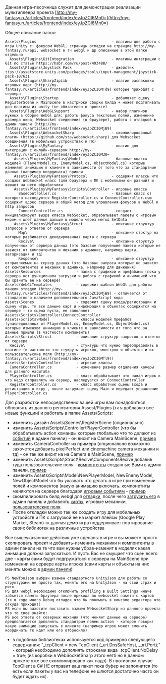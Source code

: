 Данная игра-песочница служит для демонстрации реализации мультиплеера проекта [http://my-fantasy.ru/articles/frontend/index/eyJpZCI6Mn0=](http://my-fantasy.ru/articles/frontend/index/eyJpZCI6Mn0=)

Общее описание папок:

	Assets\Plugins									- плагины для работы с игры Unity с: фокусом WebGl, страницы отладки на странцие http://my-fantasy.ru/api, websocket в тч webgl и др описанные в этой папке отдельно
	  Assets\Plugins\GitIntegration					- плагины интеграции с Git по статье https://habr.com/ru/post/493488/
	  Assets\Plugins\Joystick Pack					- джойстик ttps://assetstore.unity.com/packages/tools/input-management/joystick-pack-107631
	  Assets\Plugins\SharpZipLib		    		- плагин распаковки игровых карт (http://my-fantasy.ru/articles/frontend/index/eyJpZCI6MTd9) которые приходят с сервера
	  Assets\Plugins\Startup		    			- добалвяет сцену RegisterScene и MainScene в настрйоки сборки билда + может подтягивать доп плагины из unity (не обязателен в проекте)
	  Assets\Plugins\WebGLSupport		    		- набор плагинов нужных в сборке WebGl для: работы фокуса текстовых полей, изменение размера окна, Websocket соединения (в браузере), работы с отладкой в админ панели (http://my-fantasy.ru/articles/frontend/index/eyJpZCI6MjB9)
	  Assets\Plugins\WebsocketSharp					- скомпилирвоанный плагин (https://github.com/sta/websocket-sharp) для Websocket соединения (в мобильных устройствах и ПК)
	  Assets\Plugins\MyFantasy		   				- плагин для интеграции с онлайн-сервером http://my-fantasy.ru/articles/frontend/index/eyJpZCI6M30=
		Assets\Plugins\MyFantasy\Model  			- базовые классы моделей (PlayerModel.cs, EnemyModel.cs, ObjectModel.cs) которые изменяют анимацию в клиенте в зависимости от того что за стандартные данные (например координаты) пришли
		Assets\Plugins\MyFantasy\Protocol  			- содержит классы что создают WebSocket класс (для браузера и ПК с мобилками он разный) и вешают на него обработчики
		Assets\Plugins\MyFantasy\Scripts\Controller - игровые классы 
		  BaseController.cs		 					- базовый класс от которого наследуются RegisterController.cs и ConnectController.csю содержит адрес сервера и общий метод для управления фокусов в WebGl и http запросов
		  ConnectController.cs						- создает инициализирует вызрв класса WebSocket, обрабатыавет пакеты с игровым миром и шлет данные дальше в модели через метод SetData
		Assets\Plugins\MyFantasy\Struct  			- описание структур запросов и ответов от сервера
		  Map\										- описание стрктур на которые разбивается декодированная карта с сервера
		  Recive\  									- описание структур полученных от сервера данных (это базовые полученыне пакеты которые не зависят от компонтентов и механик в админке, например карты, авторизация и тд)
		  Response\  								- описание структур отправляемых на сервер данных (это базовые запросы которые не зависят от компонтентов и механик в админке, например для движения) 
	Assets\Resources				- папка с графикой и префабами (пока у сервера нет функционала загрузки и работы с графикой и анимацией что бы хранить ее на сервере)
	Assets\WebGLTemplates  			- содержит шаблон WebGl для работы панели отладки (http://my-fantasy.ru/articles/frontend/index/eyJpZCI6MjB9) - отличается от стандартного наличием дополнительного JavaScript кода 
	Assets\Scenes					- содержит сцену входа/регистрации и сцену игры. тк все даныне карт и инфомрация о объектах содержится на сервере - то сцена пуста, ее заполняет Assets\Scripts\Controller\ConnectController
	Assets\Scripts\Model  			- классы моделей префабов (унаследованных от PlayerModel.cs, EnemyModel.cs, ObjectModel.cs) которые изменяют анимацию в клиенте в зависимости от того что за данные пришли (в частности компоненты)
	Assets\Scripts\Struct  			- описание структур запросов и ответов от сервера
	  Recive\  						- стуктуры что нужно переопределить в плагине (в частности это стукруты игроков, монстров и объектов и их пользовательские поля (http://my-fantasy.ru/articles/frontend/index/eyJpZCI6MTl9))
	Assets\Scripts\Controller       - игровые классы 
	  CameraController.cs		 	- изменение размер отдаления камеры для разного масштаба
	  PlayerController.cs   		- класc обрабатывает что нажал игрок и что надо отправлять на сервер, наследуется от ConnectController
	  RegisterController.cs			- класс обработчик сцены входа и регистрации в игру , после загружает сцену Main и передает управление PlayerController.cs 
	


Для разработки непосредственно вашей игры вам понадобиться обновлять из данного репозитория Assest/Plugins (тк я доблавяю все новые функции) и работать в папке Assets/Scripts:

+ изменить дизайн Assets\Scenes\RegisterScene (опционально)
+ изменить Assets\Scripts\Controller\PlayerController (что бы обрабатывать action команды которые глобально что то делают из [событий](http://my-fantasy.ru/articles/frontend/index/eyJpZCI6MTh9) в админ панели) - он висит на Camera MainScene, [пример](https://bitbucket.org/_catalogs/unity/src/master/Assets/Scripts/Controller/PlayerController.cs) 
+ изменить CameraController из примера  (опционально возможно захочется добавить pixelPerfect или cinemachine camera механики и тд) - он так же висит на на Camera в MainScene, [пример](https://bitbucket.org/_catalogs/unity/src/master/Assets/Scripts/Controller/CameraController.cs)
+ изменить Assets\Scripts\Struct\Recive\ComponentsRecive добавив туда пользовательские поля - [компонтенты](http://my-fantasy.ru/articles/frontend/index/eyJpZCI6MTl9) созданные Вами в админ панели, [пример](https://bitbucket.org/_catalogs/unity/src/master/Assets/Scripts/Struct/Recive/) 
+ изменить Assets\Scripts\Model\NewPlayerModel, NewEnemyModel, NewObjectModel что бы указвать что делать в игре при изменении полей и компонентов (какую анимацию включать. компонетнты меняются на сервере благодаря [игровым событиям](http://my-fantasy.ru/articles/frontend/index/eyJpZCI6MTh9) - [пример](https://bitbucket.org/_catalogs/unity/src/master/Assets/Scripts/Model/)	
+ скомпилировать билд webgl для [отладки](http://my-fantasy.ru/articles/frontend/index/eyJpZCI6MjB9), после чего [загрузить его](http://my-fantasy.ru/articles/frontend/index/eyJpZCI6MjF9) в админ панель и добавлять [карты](http://my-fantasy.ru/articles/frontend/index/eyJpZCI6MTd9), игровые механики, [пользователские поля](http://my-fantasy.ru/articles/frontend/index/eyJpZCI6MTl9). 
+ После откладки можно так же создать игру для мобильных устройств и ПК с загрузкой ее на маркет плейсы (Google Play Market, Steam) тк данная демо игра поддерживает портирование своих библиотек на различные устройства
	
Все вышеуказанные действия уже сделаны в игре и вы можете просто скопировать проект и добавить-изменить механики и компонтенты в админ панели на те что вам нужны убрав-изменит в моделях какая анимация должна запускаться. И пусть Вас не смущает что сцен всего две - карты сами будут подгружаться с сервера на MainScene при изменении на сервере карты игрока (сами карты и объекты на них менять можно в [админ панели](http://my-fantasy.ru/articles/frontend/index/eyJpZCI6MTd9))	


	PS NewTonJson выбран взамен стандартного UnityJson для работы со структурами не просто так, менять его на UnityJson - на свой страх и риск 
	PS для webgl необходимо отключить profiling в Built Settings иначе забьется память браузера после прихода по websocket пакета с картой (тк в коде много Debug отладок что бы понимать в консоле редактора что откуда приходит)
	PS если вы захотите поставить взамен WebsocketSharp из данного проекта что то свое знайте:
	PS все ответы от северных механик (что меняют данные на сервере) предполагается дополнять стандантрым полем action - которое говорит какую анимацию запускать в клиенте (например игрок может сменить координаты тк идет или его отбросило)
	
+ в подобных библиотеках используется код примерно следующего содержания: "_tcpClient = new TcpClient (_uri.DnsSafeHost, _uri.Port);" - который необходимо дополнять строками вида _tcpClient.NoDelay = true; (из коробки в WebSocketSharp этого нетб но в данном прокете уже все скомпилировано как надо). В противном случае TcpClient в C# НЕ отправит ваш пакет пока буфер не заполнится (то есть если пакеты у вас на телефоне не шлются достаточно часто он будет ждать их).	  
	